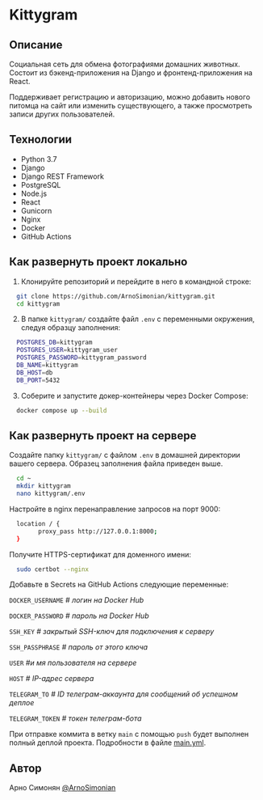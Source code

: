 # Kittygram


## Описание

Cоциальная сеть для обмена фотографиями домашних животных. Состоит из бэкенд-приложения на Django и фронтенд-приложения на React. 

Поддерживает регистрацию и авторизацию, можно добавить нового питомца на сайт или изменить существующего, а также просмотреть записи других пользователей.


## Технологии

- Python 3.7
- Django
- Django REST Framework
- PostgreSQL
- Node.js
- React
- Gunicorn
- Nginx
- Docker
- GitHub Actions


## Как развернуть проект локально

1. Клонируйте репозиторий и перейдите в него в командной строке:
```bash
  git clone https://github.com/ArnoSimonian/kittygram.git
  cd kittygram
```

2. В папке ```kittygram/``` создайте файл ```.env``` с переменными окружения, следуя образцу заполнения:

```bash
  POSTGRES_DB=kittygram
  POSTGRES_USER=kittygram_user
  POSTGRES_PASSWORD=kittygram_password
  DB_NAME=kittygram
  DB_HOST=db
  DB_PORT=5432
```

3. Соберите и запустите докер-контейнеры через Docker Compose:

```bash
  docker compose up --build
```

## Как развернуть проект на сервере

Создайте папку ```kittygram/``` с файлом ```.env``` в домашней директории вашего сервера. Образец заполнения файла приведен выше.

```bash
  cd ~
  mkdir kittygram
  nano kittygram/.env
```

Настройте в nginx перенаправление запросов на порт 9000:

```bash
  location / {
        proxy_pass http://127.0.0.1:8000;
  }
```

Получите HTTPS-сертификат для доменного имени:
```sh
  sudo certbot --nginx
```
Добавьте в Secrets на GitHub Actions следующие переменные:

`DOCKER_USERNAME` _#  логин на Docker Hub_

`DOCKER_PASSWORD` _# пароль на Docker Hub_

`SSH_KEY` _# закрытый SSH-ключ для подключения к серверу_

`SSH_PASSPHRASE` _# пароль от этого ключа_

`USER` _#и мя пользователя на сервере_

`HOST` _# IP-адрес сервера_

`TELEGRAM_TO` _# ID телеграм-аккаунта для сообщений об успешном деплое_

`TELEGRAM_TOKEN` _# токен телеграм-бота_


При отправке коммита в ветку `main` с помощью `push` будет выполнен полный деплой проекта. Подробности в файле [main.yml](https://github.com/ArnoSimonian/kittygram/blob/main/.github/workflows/main.yml).


## Автор

Арно Симонян [@ArnoSimonian](https://www.github.com/ArnoSimonian)
